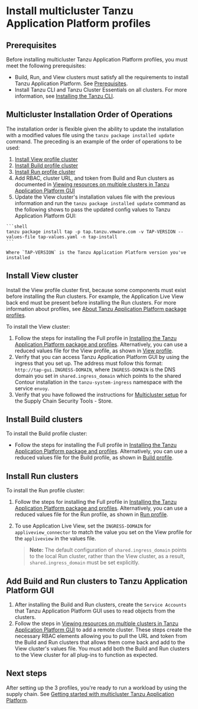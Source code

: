 # Install multicluster Tanzu Application Platform profiles

## <a id='prerequisites'></a> Prerequisites

Before installing multicluster Tanzu Application Platform profiles, you must meet the following prerequisites:

- Build, Run, and View clusters must satisfy all the requirements to install Tanzu Application Platform. See [Prerequisites](../prerequisites.md).
- Install Tanzu CLI and Tanzu Cluster Essentials on all clusters. For more information, see [Installing the Tanzu CLI](../install-tanzu-cli.md).

## <a id='order-of-operations'></a> Multicluster Installation Order of Operations

The installation order is flexible given the ability to update the installation with a modified values file using the `tanzu package installed update` command. The preceding is an example of the order of operations to be used:

  1. [Install View profile cluster](#install-view-cluster)
  2. [Install Build profile cluster](#install-build-clusters)
  3. [Install Run profile cluster](#install-run-cluster)
  4. Add RBAC, cluster URL, and token from Build and Run clusters as documented in [Viewing resources on multiple clusters in Tanzu Application Platform GUI](../tap-gui/cluster-view-setup.md)
  5. Update the View cluster's installation values file with the previous information and run the `tanzu package installed update` command as the following shows to pass the updated config values to Tanzu Application Platform GUI:

    ```shell
    tanzu package install tap -p tap.tanzu.vmware.com -v TAP-VERSION --values-file tap-values.yaml -n tap-install
    ```

    Where `TAP-VERSION` is the Tanzu Application Platform version you've installed

## <a id='install-view'></a> Install View cluster

Install the View profile cluster first, because some components must exist before installing the Run clusters. For example, the Application Live View back end must be present before installing the Run clusters. For more information about profiles, see [About Tanzu Application Platform package profiles](../overview.md#about-package-profiles).

To install the View cluster:

1. Follow the steps for installing the Full profile in [Installing the Tanzu Application Platform package and profiles](../install.md). Alternatively, you can use a reduced values file for the View profile, as shown in [View profile](reference/tap-values-view-sample.md).
2. Verify that you can access Tanzu Application Platform GUI by using the ingress that you set up. The address must follow this format: `http://tap-gui.INGRESS-DOMAIN`, where `INGRESS-DOMAIN` is the DNS domain you set in `shared.ingress_domain` which points to the shared Contour installation in the `tanzu-system-ingress` namespace with the service `envoy`.
3. Verify that you have followed the instructions for [Multicluster setup](../scst-store/ingress-multicluster.md#a-id"multicluster-setup"amulticluster-setup) for the Supply Chain Security Tools - Store.

## <a id='install-build'></a> Install Build clusters

To install the Build profile cluster:

-  Follow the steps for installing the Full profile in [Installing the Tanzu Application Platform package and profiles](../install.md). Alternatively, you can use a reduced values file for the Build profile, as shown in [Build profile](reference/tap-values-build-sample.md).

## <a id='install-run'></a> Install Run clusters

To install the Run profile cluster:

1. Follow the steps for installing the Full profile in [Installing the Tanzu Application Platform package and profiles](../install.md). Alternatively, you can use a reduced values file for the Run profile, as shown in [Run profile](./reference/tap-values-run-sample.md).
2. To use Application Live View, set the `INGRESS-DOMAIN` for `appliveview_connector` to match the value you set on the View profile for the `appliveview` in the values file. 

    >**Note:** The default configuration of `shared.ingress_domain` points to the local Run cluster, rather than the View cluster, as a result, `shared.ingress_domain` must be set explicitly.

## <a id='add-view'></a> Add Build and Run clusters to Tanzu Application Platform GUI

1. After installing the Build and Run clusters, create the `Service Accounts` that Tanzu Application Platform GUI uses to read objects from the clusters.
2. Follow the steps in [Viewing resources on multiple clusters in Tanzu Application Platform GUI](../tap-gui/cluster-view-setup.md) to add a remote cluster. These steps create the necessary RBAC elements allowing you to pull the URL and token from the Build and Run clusters that allows them come back and add to the View cluster's values file. You must add both the Build and Run clusters to the View cluster for all plug-ins to function as expected.

## Next steps

After setting up the 3 profiles, you're ready to run a workload by using the supply chain. See [Getting started with multicluster Tanzu Application Platform](getting-started.md).
